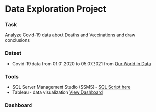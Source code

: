 # Data Exploration Project 
### Task
Analyze Covid-19 data about Deaths and Vaccinations and draw conclusions
### Datset
- Covid-19 data from 01.01.2020 to 05.07.2021 from [Our World in Data](https://ourworldindata.org/covid-deaths)
### Tools
- SQL Server Management Studio (SSMS) - [SQL Script here](https://github.com/Ciachula/Portfolio/blob/main/Covid-19-dataset/Covid%20Portfolio%20Project.sql)
- Tableau - data visualization [View Dashboard](https://public.tableau.com/app/profile/goodgrenade/viz/CovidStats-PortfolioProject/Dashboard1)
### Dashboard
